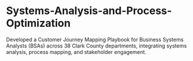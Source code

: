 # Systems-Analysis-and-Process-Optimization
Developed a Customer Journey Mapping Playbook for Business Systems Analysts (BSAs) across 38 Clark County departments, integrating systems analysis, process mapping, and stakeholder engagement.
